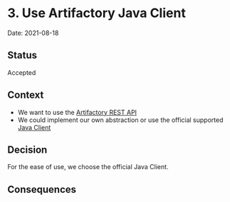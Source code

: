 # 3. Use Artifactory Java Client

Date: 2021-08-18

## Status

Accepted

## Context

- We want to use the [Artifactory REST API](https://www.jfrog.com/confluence/display/JFROG/Artifactory+REST+API)
- We could implement our own abstraction or use the official supported [Java Client](https://github.com/jfrog/artifactory-client-java)

## Decision

For the ease of use, we choose the official Java Client.

## Consequences
